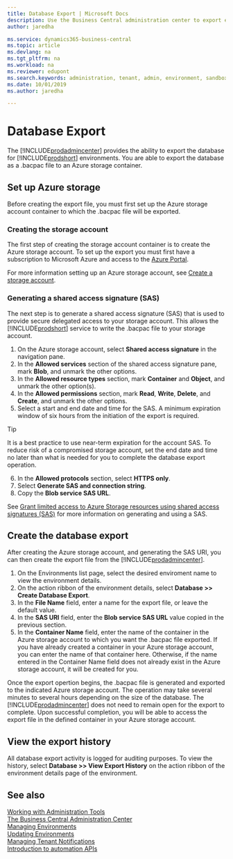 ```yaml
---
title: Database Export | Microsoft Docs
description: Use the Business Central administration center to export environment databases.  
author: jaredha

ms.service: dynamics365-business-central
ms.topic: article
ms.devlang: na
ms.tgt_pltfrm: na
ms.workload: na
ms.reviewer: edupont
ms.search.keywords: administration, tenant, admin, environment, sandbox, database, export
ms.date: 10/01/2019
ms.author: jaredha

---
```


# Database Export
The [!INCLUDE[prodadmincenter](../developer/includes/prodadmincenter.md)] provides the ability to export the database for [!INCLUDE[prodshort](../developer/includes/prodshort.md)] environments. You are able to export the database as a .bacpac file to an Azure storage container.

## Set up Azure storage
Before creating the export file, you must first set up the Azure storage account container to which the .bacpac file will be exported.  

### Creating the storage account
The first step of creating the storage account container is to create the Azure storage account. To set up the export you must first have a subscription to Microsoft Azure and access to the [Azure Portal](https://portal.azure.com). 

For more information setting up an Azure storage account, see [Create a storage account](https://docs.microsoft.com/azure/storage/common/storage-quickstart-create-account?tabs=azure-portal).

### Generating a shared access signature (SAS)
The next step is to generate a shared access signature (SAS) that is used to provide secure delegated access to your storage account. This allows the [!INCLUDE[prodshort](../developer/includes/prodshort.md)] service to write the .bacpac file to your storage account.

1. On the Azure storage account, select **Shared access signature** in the navigation pane.
2. In the **Allowed services** section of the shared access signature pane, mark **Blob**, and unmark the other options.
3. In the **Allowed resource types** section, mark **Container** and **Object**, and unmark the other option(s).
4. In the **Allowed permissions** section, mark **Read**, **Write**, **Delete**, and **Create**, and unmark the other options.
5. Select a start and end date and time for the SAS. A minimum expiration window of six hours from the initiation of the export is required.

  > [!TIP]
  > It is a best practice to use near-term expiration for the account SAS. To reduce risk of a compromised storage account, set the end date and time no later than what is needed for you to complete the database export operation.

6. In the **Allowed protocols** section, select **HTTPS only**.
7. Select **Generate SAS and connection string**.
8. Copy the **Blob service SAS URL**.

See [Grant limited access to Azure Storage resources using shared access signatures (SAS)](https://docs.microsoft.com/en-us/azure/storage/common/storage-sas-overview) for more information on generating and using a SAS.

## Create the database export
After creating the Azure storage account, and generating the SAS URI, you can then create the export file from the [!INCLUDE[prodadmincenter](../developer/includes/prodadmincenter.md)].

1. On the Environments list page, select the desired enviroment name to view the environment details.
2. On the action ribbon of the environment details, select **Database >> Create Database Export**.
3. In the **File Name** field, enter a name for the export file, or leave the default value.
4. In the **SAS URI** field, enter the **Blob service SAS URL** value copied in the previous section.
5. In the **Container Name** field, enter the name of the container in the Azure storage account to which you want the .bacpac file exported. If you have already created a container in your Azure storage account, you can enter the name of that container here. Otherwise, if the name entered in the Container Name field does not already exist in the Azure storage account, it will be created for you.

Once the export opertion begins, the .bacpac file is generated and exported to the indicated Azure storage account. The operation may take several minutes to several hours depending on the size of the database. The [!INCLUDE[prodadmincenter](../developer/includes/prodadmincenter.md)] does not need to remain open for the export to complete. Upon successful completion, you will be able to access the export file in the defined container in your Azure storage account. 

## View the export history
All database export activity is logged for auditing purposes. To view the history, select **Database >> View Export History** on the action ribbon of the environment details page of the environment.


## See also

[Working with Administration Tools](administration.md)  
[The Business Central Administration Center](tenant-admin-center.md)  
[Managing Environments](tenant-admin-center-environments.md)  
[Updating Environments](tenant-admin-center-update-management.md)  
[Managing Tenant Notifications](tenant-admin-center-notifications.md)  
[Introduction to automation APIs](itpro-introduction-to-automation-apis.md)
